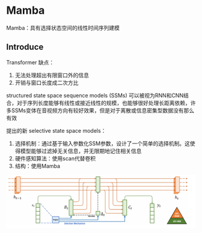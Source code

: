 # Mamba

Mamba：具有选择状态空间的线性时间序列建模

## Introduce

Transformer 缺点：

1. 无法处理超出有限窗口外的信息
2. 开销与窗口长度成二次方比



structured state space sequence models (SSMs) 可以被视为RNN和CNN结合，对于序列长度能够有线性或接近线性的规模，也能够很好处理长距离依赖，许多SSMs变体在音视频方向有较好效果，但是对于离散或信息密集型数据没有那么有效



提出的新 selective state space models：

1. 选择机制：通过基于输入参数化SSM参数，设计了一个简单的选择机制。这使得模型能够过滤掉无关信息，并无限期地记住相关信息
2. 硬件感知算法：使用scan代替卷积
3. 结构：使用Mamba

![image-20240323175941060](assets/image-20240323175941060.png)